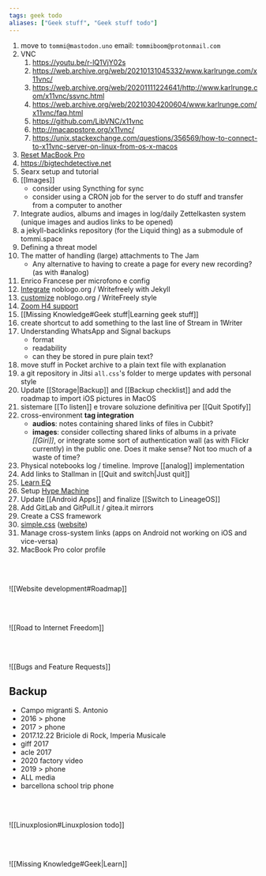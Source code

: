 ```yaml
---
tags: geek todo
aliases: ["Geek stuff", "Geek stuff todo"]
---
```

1. move to `tommi@mastodon.uno` email: `tommiboom@protonmail.com`
1. VNC
	1. https://youtu.be/r-lQ1VjY02s
	1. https://web.archive.org/web/20210131045332/www.karlrunge.com/x11vnc/
	2. https://web.archive.org/web/20201111224641/http://www.karlrunge.com/x11vnc/ssvnc.html
	1. https://web.archive.org/web/20210304200604/www.karlrunge.com/x11vnc/faq.html
	1. https://github.com/LibVNC/x11vnc
	2. http://macappstore.org/x11vnc/
	1. https://unix.stackexchange.com/questions/356569/how-to-connect-to-x11vnc-server-on-linux-from-os-x-macos
1. [Reset MacBook Pro](https://www.wired.com/story/how-to-factory-reset-mac-windows-chromebook "Factory reset MacOS")
2. https://bigtechdetective.net
3. Searx setup and tutorial
4. [[Images]]
	- consider using Syncthing for sync
	- consider using a CRON job for the server to do stuff and transfer from a computer to another
5. Integrate audios, albums and images in log/daily Zettelkasten system (unique images and audios links to be opened)
6. a jekyll-backlinks repository (for the Liquid thing) as a submodule of tommi.space
7. Defining a threat model
8. The matter of handling (large) attachments to The Jam
	- Any alternative to having to create a page for every new recording? (as with #analog)
9. Enrico Francese per microfono e config
10. [Integrate](https://github.com/cjeller1592/WriteFreely-API) noblogo.org / Writefreely with Jekyll
11. [customize](https://writefreely.org/docs/latest/writer/css) noblogo.org / WriteFreely style
12. [Zoom H4 support](https://zoomcorp.com "Zoom official website")
13. [[Missing Knowledge#Geek stuff|Learning geek stuff]]
14. create shortcut to add something to the last line of Stream in 1Writer
15. Understanding WhatsApp and Signal backups
	- format
	- readability
	- can they be stored in pure plain text?
16. move stuff in Pocket archive to a plain text file with explanation
17. a git repository in Jitsi `all.css`'s folder to merge updates with personal style
18. Update [[Storage|Backup]] and [[Backup checklist]] and add the roadmap to import iOS pictures in MacOS
19. sistemare [[To listen]] e trovare soluzione definitiva per [[Quit Spotify]]
20. cross-environment **tag integration**
	- **audios**: notes containing shared links of files in Cubbit?
	- **images**: consider collecting shared links of albums in a private *[[Giri]]*, or integrate some sort of authentication wall (as with Flickr currently) in the public one. Does it make sense? Not too much of a waste of time?
21. Physical notebooks log / timeline. Improve [[analog]] implementation
22. Add links to Stallman in [[Quit and switch|Just quit]]
23. [Learn EQ](https://youtu.be/e4C5DxOepsM)
24. Setup [Hype Machine](https://hypem.com)
25. Update [[Android Apps]] and finalize [[Switch to LineageOS]]
26. Add GitLab and GitPull.it / gitea.it mirrors
27. Create a CSS framework
28. [simple.css](https://github.com/xplosionmind/simple.css) ([website](https://simplecss.org))
29. Manage cross-system links (apps on Android not working on iOS and vice-versa)
30. MacBook Pro color profile

<br>
<br>

![[Website development#Roadmap]]

<br>
<br>

![[Road to Internet Freedom]]

<br>
<br>

![[Bugs and Feature Requests]]

## Backup

- Campo migranti S. Antonio
- 2016 \> phone
- 2017 \> phone
- 2017.12.22 Briciole di Rock, Imperia Musicale
- giff 2017
- acle 2017
- 2020 factory video
- 2019 \> phone
- ALL media
- barcellona school trip phone

<br>
<br>

![[Linuxplosion#Linuxplosion todo]]

<br>
<br>

![[Missing Knowledge#Geek|Learn]]